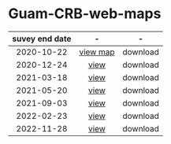 # Guam-CRB-web-maps

suvey end date | - | -      | 
:---: | :---: | :---:
2020-10-22 | [view map](https://aubreymoore.github.io/new-crb-damage-map) | download
2020-12-24 | [view](https://aubreymoore.github.io/Guam-CRB-damage-map-2020-12/webmap/v1) | download
2021-03-18 | [view](https://aubreymoore.github.io/Guam-CRB-Damage-Map-2021-03) | download
2021-05-20 | [view](https://aubreymoore.github.io/Guam-CRB-Damage-Map-2021-05/webmap) | download
2021-09-03 | [view](https://aubreymoore.github.io/Guam-CRB-Damage-Map-20021-09/webmap) | download
2022-02-23 | [view](https://aubreymoore.github.io/Guam-CRB-Damage-Map-2022-02/webmap/#11/13.4483/144.7860) | download
2022-11-28 | [view](https://aubreymoore.github.io/aubreymoore-Guam-CRB-Damage-Map-2022-11/webmap/#11/13.4483/144.7860) | download
